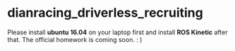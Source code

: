 # dianracing_driverless_recruiting

Please install **ubuntu 16.04** on your laptop first and install **ROS Kinetic** after that.
The official homework is coming soon. : )
